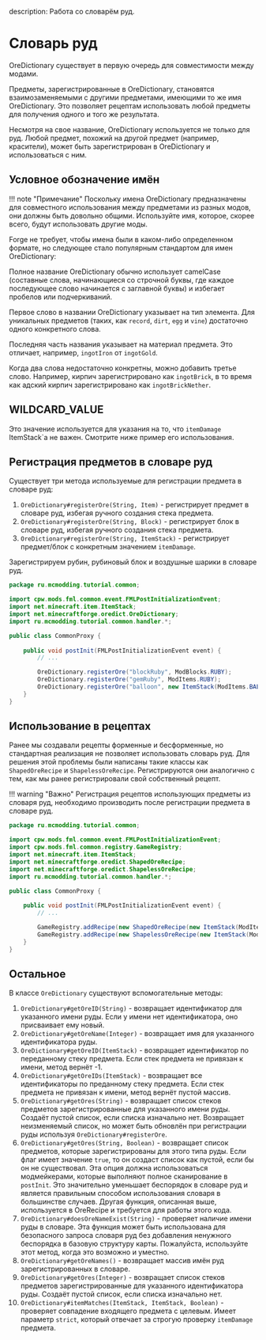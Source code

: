 description: Работа со словарём руд.

# Словарь руд

OreDictionary существует в первую очередь для совместимости между модами.

Предметы, зарегистрированные в OreDictionary, становятся взаимозаменяемыми с другими предметами, имеющими то же имя OreDictionary. 
Это позволяет рецептам использовать любой предметы для получения одного и того же результата.

Несмотря на свое название, OreDictionary используется не только для руд. Любой предмет, похожий на другой предмет (например, красители), 
может быть зарегистрирован в OreDictionary и использоваться с ним.

## Условное обозначение имён

!!! note "Примечание"
    Поскольку имена OreDictionary предназначены для совместного использования между предметами из разных модов, 
    они должны быть довольно общими. Используйте имя, которое, скорее всего, будут использовать другие моды.

Forge не требует, чтобы имена были в каком-либо определенном формате, но следующее стало популярным стандартом для имен OreDictionary:

Полное название OreDictionary обычно использует camelCase (составные слова, начинающиеся со строчной буквы, 
где каждое последующее слово начинается с заглавной буквы) и избегает пробелов или подчеркиваний.

Первое слово в названии OreDictionary указывает на тип элемента. Для уникальных предметов (таких, как `record`, `dirt`, `egg` и `vine`) достаточно одного конкретного слова.

Последняя часть названия указывает на материал предмета. Это отличает, например, `ingotIron` от `ingotGold`.

Когда два слова недостаточно конкретны, можно добавить третье слово. Например, кирпич зарегистрировано как `ingotBrick`, в то время как адский кирпич зарегистрировано как `ingotBrickNether`.

## WILDCARD_VALUE

Это значение используется для указания на то, что `itemDamage` ItemStack`a не важен. Смотрите ниже пример его использования.

## Регистрация предметов в словаре руд

Существует три метода используемые для регистрации предмета в словаре руд:

1. `OreDictionary#registerOre(String, Item)` - регистрирует предмет в словаре руд, избегая ручного создания стека предмета.
2. `OreDictionary#registerOre(String, Block)` - регистрирует блок в словаре руд, избегая ручного создания стека предмета.
3. `OreDictionary#registerOre(String, ItemStack)` - регистрирует предмет/блок с конкретным значением `itemDamage`.

Зарегистрируем рубин, рубиновый блок и воздушные шарики в словаре руд.

```java
package ru.mcmodding.tutorial.common;

import cpw.mods.fml.common.event.FMLPostInitializationEvent;
import net.minecraft.item.ItemStack;
import net.minecraftforge.oredict.OreDictionary;
import ru.mcmodding.tutorial.common.handler.*;

public class CommonProxy {
    
    public void postInit(FMLPostInitializationEvent event) {
        // ...

        OreDictionary.registerOre("blockRuby", ModBlocks.RUBY);
        OreDictionary.registerOre("gemRuby", ModItems.RUBY);
        OreDictionary.registerOre("balloon", new ItemStack(ModItems.BALLOON, 1, OreDictionary.WILDCARD_VALUE));
    }
}
```

## Использование в рецептах

Ранее мы создавали рецепты форменные и бесформенные, но стандартная реализация не позволяет использовать словарь руд.
Для решения этой проблемы были написаны такие классы как `ShapedOreRecipe` и `ShapelessOreRecipe`. Регистрируются они
аналогично с тем, как мы ранее регистрировали свой собственный рецепт.

!!! warning "Важно"
    Регистрация рецептов использующих предметы из словаря руд, необходимо производить после регистрации предмета
    в словаре руд.

```java title="CommonProxy.java"
package ru.mcmodding.tutorial.common;

import cpw.mods.fml.common.event.FMLPostInitializationEvent;
import cpw.mods.fml.common.registry.GameRegistry;
import net.minecraft.item.ItemStack;
import net.minecraftforge.oredict.ShapedOreRecipe;
import net.minecraftforge.oredict.ShapelessOreRecipe;
import ru.mcmodding.tutorial.common.handler.*;

public class CommonProxy {
    
    public void postInit(FMLPostInitializationEvent event) {
        // ...

        GameRegistry.addRecipe(new ShapedOreRecipe(new ItemStack(ModItems.RUBY_SWORD), " R ", " R ", " S ", 'R', "gemRuby", 'S', "stickWood"));
        GameRegistry.addRecipe(new ShapelessOreRecipe(new ItemStack(ModItems.RING), "gemRuby", "ingotGold"));
    }
}
```

## Остальное

В классе `OreDictionary` существуют вспомогательные методы:

1. `OreDictionary#getOreID(String)` - возвращает идентификатор для указанного имени руды. Если у имени нет идентификатора, оно присваивает ему новый.
2. `OreDictionary#getOreName(Integer)` - возвращает имя для указанного идентификатора руды.
3. `OreDictionary#getOreID(ItemStack)` - возвращает идентификатор по переданному стеку предмета. Если стек предмета не привязан к имени, метод вернёт -1.
4. `OreDictionary#getOreIDs(ItemStack)` - возвращает все идентификаторы по преданному стеку предмета. Если стек предмета не привязан к имени, метод вернёт пустой массив.
5. `OreDictionary#getOres(String)` - возвращает список стеков предметов зарегистрированные для указанного имени руды. Создаёт пустой список, если списка изначально нет. Возвращает неизменяемый список, но может быть обновлён при регистрации руды используя `OreDictionary#registerOre`.
6. `OreDictionary#getOres(String, Boolean)` - возвращает список предметов, которые зарегистрированы для этого типа руды. Если флаг имеет значение `true`, то он создаст список как пустой, если бы он не существовал. Эта опция должна использоваться модмейкерами, которые выполняют полное сканирование в `postInit`. Это значительно уменьшает беспорядок в словаре руд и является правильным способом использования словаря в большинстве случаев. Другая функция, описанная выше, используется в OreRecipe и требуется для работы этого кода.
7. `OreDictionary#doesOreNameExist(String)` - проверяет наличие имени руды в словаре. Эта функция может быть использована для безопасного запроса словаря руд без добавления ненужного беспорядка в базовую структуру карты. Пожалуйста, используйте этот метод, когда это возможно и уместно.
8. `OreDictionary#getOreNames()` - возвращает массив имён руд зарегистрированных в словаре.
9. `OreDictionary#getOres(Integer)` - возвращает список стеков предметов зарегистрированные для указанного идентификатора руды. Создаёт пустой список, если списка изначально нет.
10. `OreDictionary#itemMatches(ItemStack, ItemStack, Boolean)` - проверяет совпадение входящего предмета с целевым. Имеет параметр `strict`, который отвечает за строгую проверку `itemDamage` предмета.
